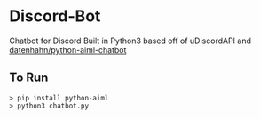 # Discord-Bot
Chatbot for Discord Built in Python3 based off of uDiscordAPI and [datenhahn/python-aiml-chatbot](https://github.com/datenhahn/python-aiml-chatbot)

## To Run

```shell
> pip install python-aiml
> python3 chatbot.py
```
